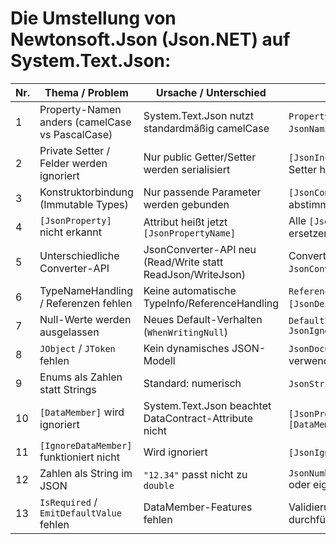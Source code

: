 # Die Umstellung von Newtonsoft.Json (Json.NET) auf System.Text.Json:


| Nr. | Thema / Problem | Ursache / Unterschied | Lösung / Workaround |
|-----|------------------|-----------------------|---------------------|
| 1 | Property-Namen anders (camelCase vs PascalCase) | System.Text.Json nutzt standardmäßig camelCase | `PropertyNamingPolicy = null` oder `JsonNamingPolicy.CamelCase` explizit setzen |
| 2 | Private Setter / Felder werden ignoriert | Nur public Getter/Setter werden serialisiert | `[JsonInclude]` verwenden oder öffentliche Setter hinzufügen |
| 3 | Konstruktorbindung (Immutable Types) | Nur passende Parameter werden gebunden | `[JsonConstructor]` verwenden, Namen exakt abstimmen |
| 4 | `[JsonProperty]` nicht erkannt | Attribut heißt jetzt `[JsonPropertyName]` | Alle `[JsonProperty]` → `[JsonPropertyName]` ersetzen |
| 5 | Unterschiedliche Converter-API | JsonConverter-API neu (Read/Write statt ReadJson/WriteJson) | Converter neu schreiben, auf `JsonConverter<T>`-Basis |
| 6 | TypeNameHandling / Referenzen fehlen | Keine automatische TypeInfo/ReferenceHandling | `ReferenceHandler.Preserve` oder `[JsonDerivedType]` nutzen |
| 7 | Null-Werte werden ausgelassen | Neues Default-Verhalten (`WhenWritingNull`) | `DefaultIgnoreCondition = JsonIgnoreCondition.Never` |
| 8 | `JObject` / `JToken` fehlen | Kein dynamisches JSON-Modell | `JsonDocument`, `JsonNode` oder `JsonObject` verwenden |
| 9 | Enums als Zahlen statt Strings | Standard: numerisch | `JsonStringEnumConverter` registrieren |
| 10 | `[DataMember]` wird ignoriert | System.Text.Json beachtet DataContract-Attribute nicht | `[JsonPropertyName]` statt `[DataMember(Name=...)]` |
| 11 | `[IgnoreDataMember]` funktioniert nicht | Wird ignoriert | `[JsonIgnore]` verwenden |
| 12 | Zahlen als String im JSON | `"12.34"` passt nicht zu `double` | `JsonNumberHandling.AllowReadingFromString` oder eigener Converter |
| 13 | `IsRequired` / `EmitDefaultValue` fehlen | DataMember-Features fehlen | Validierung manuell oder per `[Required]` durchführen |
